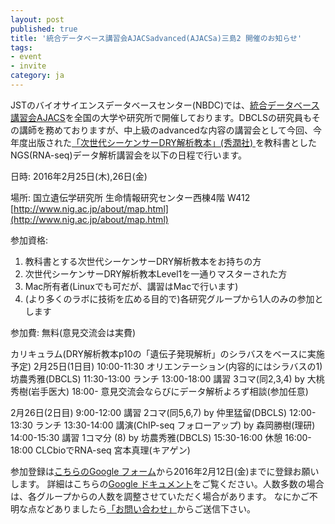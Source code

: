 ```yaml
---
layout: post
published: true
title: '統合データベース講習会AJACSadvanced(AJACSa)三島2 開催のお知らせ'
tags:
- event
- invite
category: ja
---
```

JSTのバイオサイエンスデータベースセンター(NBDC)では、[統合データベース講習会AJACS](http://events.biosciencedbc.jp/training)を全国の大学や研究所で開催しております。DBCLSの研究員もその講師を務めておりますが、中上級のadvancedな内容の講習会として今回、今年度出版された[「次世代シーケンサーDRY解析教本」(秀潤社) ](https://books.google.co.jp/books?id=ZujwCgAAQBAJ)を教科書としたNGS(RNA-seq)データ解析講習会を以下の日程で行います。
 
日時: 2016年2月25日(木),26日(金)
 
場所: 国立遺伝学研究所 生命情報研究センター西棟4階 W412 [http://www.nig.ac.jp/about/map.html](http://www.nig.ac.jp/about/map.html)
 
参加資格:
1. 教科書とする次世代シーケンサーDRY解析教本をお持ちの方
2. 次世代シーケンサーDRY解析教本Level1を一通りマスターされた方
3. Mac所有者(Linuxでも可だが、講習はMacで行います)
4. (より多くのラボに技術を広める目的で)各研究グループから1人のみの参加とします
 
参加費: 無料(意見交流会は実費)
 
カリキュラム(DRY解析教本p10の「遺伝子発現解析」のシラバスをベースに実施予定)
2月25日(1日目)
10:00-11:30 オリエンテーション(内容的にはシラバスの1) 坊農秀雅(DBCLS)
11:30-13:00 ランチ
13:00-18:00 講習 3コマ(同2,3,4) by 大桃秀樹(岩手医大)
18:00- 意見交流会ならびにデータ解析よろず相談(参加任意)
 
2月26日(2日目)
9:00-12:00 講習 2コマ(同5,6,7) by 仲里猛留(DBCLS)
12:00-13:30 ランチ
13:30-14:00 講演(ChIP-seq フォローアップ) by 森岡勝樹(理研)
14:00-15:30 講習 1コマ分 (8) by 坊農秀雅(DBCLS)
15:30-16:00 休憩
16:00-18:00 CLCbioでRNA-seq 宮本真理(キアゲン)
 
参加登録は[こちらのGoogle フォーム](http://goo.gl/forms/XquImoQF0G)から2016年2月12日(金)までに登録お願いします。
詳細はこちらの[Google ドキュメント](https://docs.google.com/document/d/1W-wjW0n9AUnDqLBiWt_fJjMHq9VJP3GYfThRh3yyMcs/edit?usp=sharing)をご覧ください。人数多数の場合は、各グループからの人数を調整させていただく場合があります。 なにかご不明な点などありましたら[「お問い合わせ」](http://dbcls.rois.ac.jp/contact)からご送信下さい。